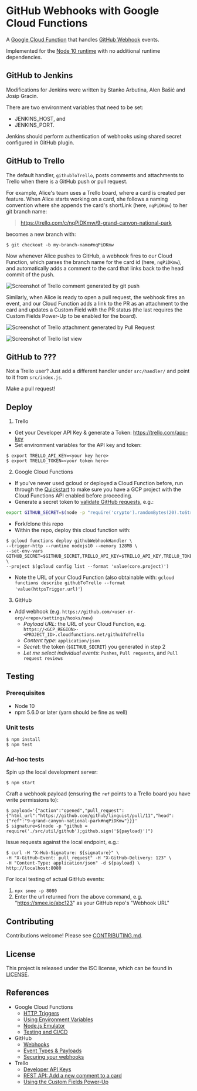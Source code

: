 # GitHub Webhooks with Google Cloud Functions

A [Google Cloud Function](https://cloud.google.com/functions/) that handles [GitHub Webhook](https://developer.github.com/webhooks/) events.

Implemented for the [Node 10 runtime](https://cloud.google.com/functions/docs/concepts/nodejs-10-runtime) with no additional runtime dependencies.

## GitHub to Jenkins

Modifications for Jenkins were written by Stanko Arbutina, Alen Bašić and Josip Gracin.

There are two environment variables that need to be set: 
- JENKINS\_HOST, and
- JENKINS\_PORT. 

Jenkins should perform authentication of webhooks using shared secret configured in GitHub plugin.

## GitHub to Trello

The default handler, `githubToTrello`, posts comments and attachments to Trello when there is a GitHub push or pull request.

For example, Alice's team uses a Trello board, where a card is created per feature. When Alice starts working on a card, she follows a naming convention where she appends the card's shortLink (here, `nqPiDKmw`) to her git branch name:

> https://trello.com/c/nqPiDKmw/9-grand-canyon-national-park

becomes a new branch with:
```console
$ git checkout -b my-branch-name#nqPiDKmw
```

Now whenever Alice pushes to GitHub, a webhook fires to our Cloud Function, which parses the branch name for the card id (here, `nqPiDKmw`), and automatically adds a comment to the card that links back to the head commit of the push.

![Screenshot of Trello comment generated by git push](docs/images/push-comment.png?raw=true "Trello Comment from push event")

Similarly, when Alice is ready to open a pull request, the webhook fires an event, and our Cloud Function adds a link to the PR as an attachment to the card and updates a Custom Field with the PR status (the last requires the Custom Fields Power-Up to be enabled for the board).

![Screenshot of Trello attachment generated by Pull Request](docs/images/pull-attachment.png?raw=true "Trello Attachment from pull_request event")

![Screenshot of Trello list view](docs/images/trello-list-view.png?raw=true "Trello List")

## GitHub to ???
Not a Trello user? Just add a different handler under `src/handler/` and point to it from `src/index.js`.

Make a pull request!

## Deploy

1. Trello
  * Get your Developer API Key & generate a Token: https://trello.com/app-key
  * Set environment variables for the API key and token:
  ```console
  $ export TRELLO_API_KEY=<your key here>
  $ export TRELLO_TOKEN=<your token here>
  ```
2. Google Cloud Functions
  * If you've never used gcloud or deployed a Cloud Function before, run through the [Quickstart](https://cloud.google.com/functions/docs/quickstart#functions-deploy-command-node10) to make sure you have a GCP project with the Cloud Functions API enabled before proceeding.
  * Generate a secret token to [validate GitHub requests](https://developer.github.com/webhooks/securing/), e.g.:
  ```bash
  export GITHUB_SECRET=$(node -p "require('crypto').randomBytes(20).toString('hex');")
  ```
  * Fork/clone this repo
  * Within the repo, deploy this cloud function with:
  ```console
  $ gcloud functions deploy githubWebhookHandler \
  --trigger-http --runtime nodejs10 --memory 128MB \
  --set-env-vars GITHUB_SECRET=$GITHUB_SECRET,TRELLO_API_KEY=$TRELLO_API_KEY,TRELLO_TOKEN=$TRELLO_TOKEN \
  --project $(gcloud config list --format 'value(core.project)')
  ```
  * Note the URL of your Cloud Function (also obtainable with: `gcloud functions describe githubToTrello --format 'value(httpsTrigger.url)'`)
3. GitHub
  * Add webhook (e.g. `https://github.com/<user-or-org/<repo>/settings/hooks/new`)
    * *Payload URL*: the URL of your Cloud Function, e.g. `
https://<GCP_REGION>-<PROJECT_ID>.cloudfunctions.net/githubToTrello`
    * *Content type*: `application/json`
    * *Secret*: the token (`$GITHUB_SECRET`) you generated in step 2
    * *Let me select individual events*: `Pushes`, `Pull requests`, and `Pull request reviews`


## Testing

### Prerequisites
* Node 10
* npm 5.6.0 or later (yarn should be fine as well)

### Unit tests
```console
$ npm install
$ npm test
```

### Ad-hoc tests

Spin up the local development server:

```console
$ npm start
```

Craft a webhook payload (ensuring the `ref` points to a Trello board you have write permissions to):
```console
$ payload='{"action":"opened","pull_request":{"html_url":"https://github.com/github/linguist/pull/11","head":{"ref":"9-grand-canyon-national-park#nqPiDKmw"}}}'
$ signature=$(node -p "github = require('./src/util/github');github.sign('${payload}')")
```

Issue requests against the local endpoint, e.g.:

```console
$ curl -H "X-Hub-Signature: ${signature}" \
-H "X-GitHub-Event: pull_request" -H "X-GitHub-Delivery: 123" \
-H "Content-Type: application/json" -d ${payload} \
http://localhost:8080
```

For local testing of actual GitHub events:

1. `npx smee -p 8080`
2. Enter the url returned from the above command, e.g. "https://smee.io/abc123" as your GitHub repo's "Webhook URL"

## Contributing
Contributions welcome! Please see [CONTRIBUTING.md](docs/CONTRIBUTING.md).

## License
This project is released under the ISC license, which can be found in [LICENSE](LICENSE).

## References
* Google Cloud Functions
  * [HTTP Triggers](https://cloud.google.com/functions/docs/calling/http)
  * [Using Environment Variables](https://cloud.google.com/functions/docs/env-var)
  * [Node.js Emulator](https://cloud.google.com/functions/docs/emulator)
  * [Testing and CI/CD](https://cloud.google.com/functions/docs/bestpractices/testing)
* GitHub
  * [Webhooks](https://developer.github.com/webhooks/)
  * [Event Types & Payloads](https://developer.github.com/v3/activity/events/types/)
  * [Securing your webhooks](https://developer.github.com/webhooks/securing/)
* Trello
  * [Developer API Keys](https://trello.com/app-key)
  * [REST API: Add a new comment to a card](https://trello.readme.io/reference#cardsidactionscomments)
  * [Using the Custom Fields Power-Up](https://help.trello.com/article/1067-using-the-custom-fields-power-up)
